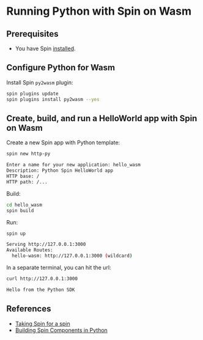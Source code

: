 # Running Python with Spin on Wasm

## Prerequisites

* You have Spin [installed](https://developer.fermyon.com/spin/install).

## Configure Python for Wasm

Install Spin `py2wasm` plugin:

```sh
spin plugins update
spin plugins install py2wasm --yes
```

## Create, build, and run a HelloWorld app with Spin on Wasm

Create a new Spin app with Python template:

```sh
spin new http-py

Enter a name for your new application: hello_wasm
Description: Python Spin HelloWorld app
HTTP base: /
HTTP path: /...
```

Build:

```sh
cd hello_wasm
spin build
```

Run:

```sh
spin up

Serving http://127.0.0.1:3000
Available Routes:
  hello-wasm: http://127.0.0.1:3000 (wildcard)
```

In a separate terminal, you can hit the url:

```sh
curl http://127.0.0.1:3000

Hello from the Python SDK
```

## References

* [Taking Spin for a spin](https://developer.fermyon.com/spin/quickstart)
* [Building Spin Components in Python](https://developer.fermyon.com/spin/python-components)
